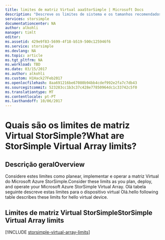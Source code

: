 ```yaml
---
title: limites de matriz Virtual aaaStorSimple | Microsoft Docs
description: "Descreve os limites de sistema e os tamanhos recomendados para os componentes de matriz Virtual do Microsoft Azure StorSimple Olá e ligações."
services: storsimple
documentationcenter: NA
author: alkohli
manager: timlt
editor: 
ms.assetid: 429e9f83-5699-4f18-b519-500c125946f6
ms.service: storsimple
ms.devlang: NA
ms.topic: article
ms.tgt_pltfrm: NA
ms.workload: TBD
ms.date: 03/15/2017
ms.author: alkohli
ms.custom: H1Hack27Feb2017
ms.openlocfilehash: 8aa691216be67080b94bb4cdef992e2fa7c7db43
ms.sourcegitcommit: 523283cc1b3c37c428e77850964dc1c33742c5f0
ms.translationtype: MT
ms.contentlocale: pt-PT
ms.lasthandoff: 10/06/2017
---
```

# <a name="what-are-storsimple-virtual-array-limits"></a><span data-ttu-id="df150-103">Quais são os limites de matriz Virtual StorSimple?</span><span class="sxs-lookup"><span data-stu-id="df150-103">What are StorSimple Virtual Array limits?</span></span>

## <a name="overview"></a><span data-ttu-id="df150-104">Descrição geral</span><span class="sxs-lookup"><span data-stu-id="df150-104">Overview</span></span>
<span data-ttu-id="df150-105">Considere estes limites como planear, implementar e operar a matriz Virtual do Microsoft Azure StorSimple.</span><span class="sxs-lookup"><span data-stu-id="df150-105">Consider these limits as you plan, deploy, and operate your Microsoft Azure StorSimple Virtual Array.</span></span> <span data-ttu-id="df150-106">Olá tabela seguinte descreve estas limites para o dispositivo virtual Olá.</span><span class="sxs-lookup"><span data-stu-id="df150-106">hello following table describes these limits for hello virtual device.</span></span>

## <a name="storsimple-virtual-array-limits"></a><span data-ttu-id="df150-107">Limites de matriz Virtual StorSimple</span><span class="sxs-lookup"><span data-stu-id="df150-107">StorSimple Virtual Array limits</span></span>
[!INCLUDE [storsimple-virtual-array-limits](../../includes/storsimple-virtual-array-limits.md)]

